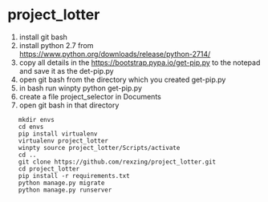 # project_lotter

1. install git bash
2. install python 2.7 from https://www.python.org/downloads/release/python-2714/
3. copy all details in the https://bootstrap.pypa.io/get-pip.py to the notepad and save it as the det-pip.py
4. open git bash from the directory which you created get-pip.py
5. in bash run
  winpty python get-pip.py
6. create a file project_selector in Documents
7. open git bash in that directory
```shell
   mkdir envs
   cd envs 
   pip install virtualenv
   virtualenv project_lotter
   winpty source project_lotter/Scripts/activate
   cd ..
   git clone https://github.com/rexzing/project_lotter.git
   cd project_lotter
   pip install -r requirements.txt
   python manage.py migrate
   python manage.py runserver
```
